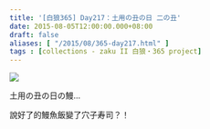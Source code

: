 ```yaml
---
title: '[白狼365] Day217：土用の丑の日 二の丑'
date: 2015-08-05T12:00:00.000+08:00
draft: false
aliases: [ "/2015/08/365-day217.html" ]
tags : [collections - zaku II 白狼・365 project]
---
```


[![](https://farm1.staticflickr.com/355/20029544799_f54e335a19_z.jpg)](https://farm1.staticflickr.com/355/20029544799_f54e335a19_z.jpg)

土用の丑の日の鰻...  
  
說好了的鰻魚飯變了穴子寿司？！